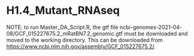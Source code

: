 # H1.4_Mutant_RNAseq
NOTE: to run Master_DA_Script.R, the gtf file ncbi-genomes-2021-04-08/GCF_015227675.2_mRatBN7.2_genomic.gtf must be downloaded and moved to the working directory. This can be downloaded from https://www.ncbi.nlm.nih.gov/assembly/GCF_015227675.2/.
